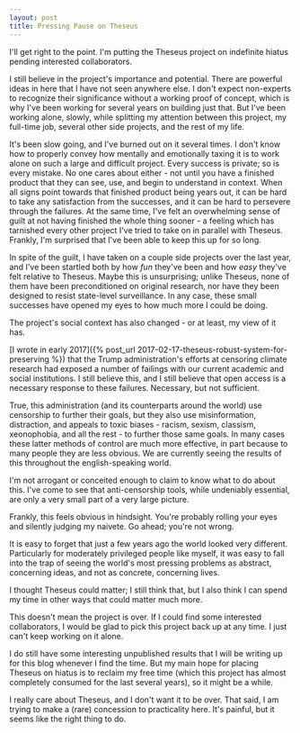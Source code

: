 ```yaml
---
layout: post
title: Pressing Pause on Theseus
---
```



I'll get right to the point. I'm putting the Theseus project on indefinite
hiatus pending interested collaborators.

I still believe in the project's importance and potential. There are powerful
ideas in here that I have not seen anywhere else. I don't expect non-experts to
recognize their significance without a working proof of concept, which is why
I've been working for several years on building just that. But I've been working
alone, slowly, while splitting my attention between this project, my full-time
job, several other side projects, and the rest of my life.

It's been slow going, and I've burned out on it several times. I don't know how
to properly convey how mentally and emotionally taxing it is to work alone on
such a large and difficult project. Every success is private; so is every
mistake. No one cares about either - not until you have a finished product that
they can see, use, and begin to understand in context. When all signs point
towards that finished product being years out, it can be hard to take any
satisfaction from the successes, and it can be hard to persevere through the
failures. At the same time, I've felt an overwhelming sense of guilt at not
having finished the whole thing sooner - a feeling which has tarnished every
other project I've tried to take on in parallel with Theseus. Frankly, I'm
surprised that I've been able to keep this up for so long.

In spite of the guilt, I have taken on a couple side projects over the last
year, and I've been startled both by how _fun_ they've been and how _easy_
they've felt relative to Theseus. Maybe this is unsurprising; unlike Theseus,
none of them have been preconditioned on original research, nor have they been
designed to resist state-level surveillance. In any case, these small successes
have opened my eyes to how much more I could be doing.

The project's social context has also changed - or at least, my view of it has.

[I wrote in early 2017]({% post_url 2017-02-17-theseus-robust-system-for-preserving %})
that the Trump administration's efforts at censoring climate research had
exposed a number of failings with our current academic and social institutions.
I still believe this, and I still believe that open access is a necessary
response to these failures. Necessary, but not sufficient.

True, this administration (and its counterparts around the world) use censorship
to further their goals, but they also use misinformation, distraction, and
appeals to toxic biases - racism, sexism, classism, xeonophobia, and all the
rest - to further those same goals. In many cases these latter methods of
control are much more effective, in part because to many people they are less
obvious. We are currently seeing the results of this throughout the
english-speaking world.

I'm not arrogant or conceited enough to claim to know what to do about this.
I've come to see that anti-censorship tools, while undeniably essential, are
only a very small part of a very large picture.

Frankly, this feels obvious in hindsight. You're probably rolling your eyes and
silently judging my naivete. Go ahead; you're not wrong.

It is easy to forget that just a few years ago the world looked very different.
Particularly for moderately privileged people like myself, it was easy to fall
into the trap of seeing the world's most pressing problems as abstract,
concerning ideas, and not as concrete, concerning lives.

I thought Theseus could matter; I still think that, but I also think I can spend
my time in other ways that could matter much more.

This doesn't mean the project is over. If I could find some interested
collaborators, I would be glad to pick this project back up at any time. I just
can't keep working on it alone.

I do still have some interesting unpublished results that I will be writing up
for this blog whenever I find the time. But my main hope for placing Theseus on
hiatus is to reclaim my free time (which this project has almost completely
consumed for the last several years), so it might be a while.

I really care about Theseus, and I don't want it to be over. That said, I am
trying to make a (rare) concession to practicality here. It's painful, but it
seems like the right thing to do.
